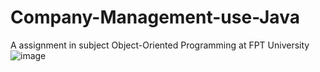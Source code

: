 # Company-Management-use-Java
A assignment in subject Object-Oriented Programming at FPT University 
![image](https://github.com/Anhkiet1310/Company-Management-use-Java/assets/87370897/98bb356f-6f1e-4fb0-9633-eed9a613f3c4)
